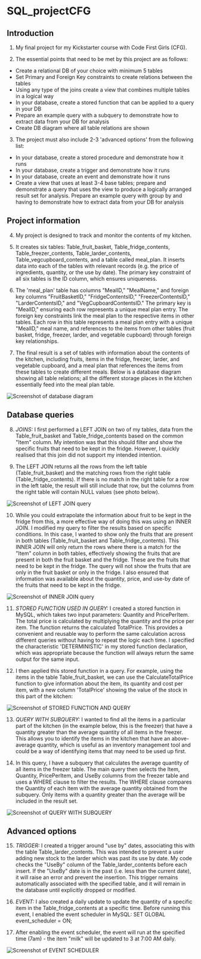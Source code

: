 # SQL_projectCFG

## Introduction
1. My final project for my Kickstarter course with Code First Girls (CFG).

2. The essential points that need to be met by this project are as follows:

* Create a relational DB of your choice with minimum 5 tables
* Set Primary and Foreign Key constraints to create relations between the tables
* Using any type of the joins create a view that combines multiple tables in a logical way
* In your database, create a stored function that can be applied to a query in your DB
* Prepare an example query with a subquery to demonstrate how to extract data from your DB for analysis
* Create DB diagram where all table relations are shown

3. The project must also include 2-3 'advanced options' from the following list:
* In your database, create a stored procedure and demonstrate how it runs
* In your database, create a trigger and demonstrate how it runs
* In your database, create an event and demonstrate how it runs
* Create a view that uses at least 3-4 base tables; prepare and demonstrate a query that uses the view to
produce a logically arranged result set for analysis.
Prepare an example query with group by and having to demonstrate how to extract data from your DB for analysis

## Project information
4. My project is designed to track and monitor the contents of my kitchen.

5. It creates six tables: Table_fruit_basket, Table_fridge_contents, Table_freezer_contents, Table_larder_contents, Table_vegcupboard_contents, and a table called meal_plan. It inserts data into each of the tables with relevant records (e.g. the price of ingredients, quantity, or the use by date). The primary key constraint of all six tables is the ID column, which ensures uniqueness.
   
6. The 'meal_plan' table has columns "MealID," "MealName," and foreign key columns "FruitBasketID," "FridgeContentsID," "FreezerContentsID," "LarderContentsID," and "VegCupboardContentsID." The primary key is "MealID," ensuring each row represents a unique meal plan entry. The foreign key constraints link the meal plan to the respective items in other tables. Each row in this table represents a meal plan entry with a unique "MealID," meal name, and references to the items from other tables (fruit basket, fridge, freezer, larder, and vegetable cupboard) through foreign key relationships.
   
7. The final result is a set of tables with information about the contents of the kitchen, including fruits, items in the fridge, freezer, larder, and vegetable cupboard, and a meal plan that references the items from these tables to create different meals. Below is a database diagram showing all table relations; all the different storage places in the kitchen essentially feed into the meal plan table.

![Screenshot of database diagram](https://github.com/RosalindHook/SQL_projectCFG/blob/main/Screenshot%202023-07-31%20at%2020.18.16.png)

## Database queries
8. *JOINS:* I first performed a LEFT JOIN on two of my tables, data from the Table_fruit_basket and Table_fridge_contents based on the common "Item" column. My intention was that this should filter and show the specific fruits that need to be kept in the fridge. However, I quickly realised that this join did not support my intended intention.
  
9. The LEFT JOIN returns all the rows from the left table (Table_fruit_basket) and the matching rows from the right table (Table_fridge_contents). If there is no match in the right table for a row in the left table, the result will still include that row, but the columns from the right table will contain NULL values (see photo below).

![Screenshot of LEFT JOIN query](https://github.com/RosalindHook/SQL_projectCFG/blob/main/Screenshot%202023-07-31%20at%2018.12.28.png)

10. While you could extrapolate the information about fruit to be kept in the fridge from this, a more effective way of doing this was using an INNER JOIN. I modified my query to filter the results based on specific conditions. In this case, I wanted to show only the fruits that are present in both tables (Table_fruit_basket and Table_fridge_contents). This INNER JOIN will only return the rows where there is a match for the "Item" column in both tables, effectively showing the fruits that are present in both the fruit basket and the fridge. These are the fruits that need to be kept in the fridge. The query will not show the fruits that are only in the fruit basket or only in the fridge. I also ensured that information was available about the quantity, price, and use-by date of the fruits that need to be kept in the fridge.

![Screenshot of INNER JOIN query](https://github.com/RosalindHook/SQL_projectCFG/blob/main/Screenshot%202023-07-31%20at%2018.16.13.png)

11. *STORED FUNCTION USED IN QUERY:* I created a stored function in MySQL, which takes two input parameters: Quantity and PricePerItem. The total price is calculated by multiplying the quantity and the price per item. The function returns the calculated TotalPrice. This provides a convenient and reusable way to perform the same calculation across different queries without having to repeat the logic each time. I specified the characteristic 'DETERMINISTIC' in my stored function declaration, which was appropriate because the function will always return the same output for the same input.

12. I then applied this stored function in a query. For example, using the items in the table Table_fruit_basket, we can use the CalculateTotalPrice function to give information about the item, its quantity and cost per item, with a new column 'TotalPrice' showing the value of the stock in this part of the kitchen:

![Screenshot of STORED FUNCTION AND QUERY](https://github.com/RosalindHook/SQL_projectCFG/blob/main/Screenshot%202023-07-31%20at%2019.39.01.png) 

13. *QUERY WITH SUBQUERY:* I wanted to find all the items in a particular part of the kitchen (in the example below, this is the freezer) that have a quantity greater than the average quantity of all items in the freezer. This allows you to identify the items in the kitchen that have an above-average quantity, which is useful as an inventory management tool and could be a way of identifying items that may need to be used up first.

14. In this query, I have a subquery that calculates the average quantity of all items in the freezer table. The main query then selects the Item, Quantity, PricePerItem, and UseBy columns from the freezer table and uses a WHERE clause to filter the results. The WHERE clause compares the Quantity of each item with the average quantity obtained from the subquery. Only items with a quantity greater than the average will be included in the result set.

![Screenshot of QUERY WITH SUBQUERY](https://github.com/RosalindHook/SQL_projectCFG/blob/main/Screenshot%202023-07-31%20at%2020.04.01.png)

## Advanced options

15. *TRIGGER:* I created a trigger around "use by" dates, associating this with the table Table_larder_contents. This was intended to prevent a user adding new stock to the larder which was past its use by date. My code checks the "UseBy" column of the Table_larder_contents before each insert. If the "UseBy" date is in the past (i.e. less than the current date), it will raise an error and prevent the insertion. This trigger remains automatically associated with the specified table, and it will remain in the database until explicitly dropped or modified.

16. *EVENT:* I also created a daily update to update the quantity of a specific item in the Table_fridge_contents at a specific time. Before running this event, I enabled the event scheduler in MySQL: SET GLOBAL event_scheduler = ON;  
   
17. After enabling the event scheduler, the event will run at the specified time (7am) - the item "milk" will be updated to 3 at 7:00 AM daily.

![Screenshot of EVENT SCHEDULER](https://github.com/RosalindHook/SQL_projectCFG/blob/main/Screenshot%202023-07-31%20at%2021.06.42.png)
